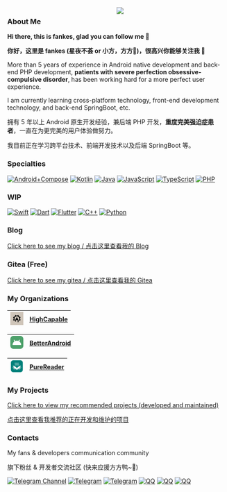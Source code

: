 <img width="50%" align="right" src="https://github-readme-stats.vercel.app/api?username=fankes" />

### About Me

**Hi there, this is fankes, glad you can follow me 👋**

**你好，这里是 fankes (星夜不荟 or 小方，方方🥰)，很高兴你能够关注我 👋**

More than 5 years of experience in Android native development and back-end PHP development, **patients with severe perfection obsessive-compulsive disorder**, has been working hard for a more perfect user experience.

I am currently learning cross-platform technology, front-end development technology, and back-end SpringBoot, etc.

拥有 5 年以上 Android 原生开发经验，兼后端 PHP 开发，**重度完美强迫症患者**，一直在为更完美的用户体验做努力。

我目前正在学习跨平台技术、前端开发技术以及后端 SpringBoot 等。

### Specialties

[![Android+Compose](https://img.shields.io/badge/-Android%20+%20Jetpack%20Compose-3DDC84?style=flat&logo=Android&logoColor=white)](#)
[![Kotlin](https://img.shields.io/badge/-Kotlin-7F52FF?style=flat&logo=kotlin&logoColor=white)](#)
[![Java](https://img.shields.io/badge/-Java-007396?style=flat&logo=java&logoColor=white)](#)
[![JavaScript](https://img.shields.io/badge/-JavaScript-ffcc00?style=flat&logo=javascript&logoColor=white)](#)
[![TypeScript](https://img.shields.io/badge/-TypeScript-4476c0?style=flat&logo=typescript&logoColor=white)](#)
[![PHP](https://img.shields.io/badge/-PHP-777BB4?style=flat&logo=php&logoColor=white)](#)

### WIP

[![Swift](https://img.shields.io/badge/-Swift-e5583c?style=flat&logo=swift&logoColor=white)](#)
[![Dart](https://img.shields.io/badge/-Dart-245797?style=flat&logo=dart&logoColor=white)](#)
[![Flutter](https://img.shields.io/badge/-Flutter-6ecdf8?style=flat&logo=flutter&logoColor=white)](#)
[![C++](https://img.shields.io/badge/-C++-00599C?style=flat&logo=c%2B%2B&logoColor=white)](#)
[![Python](https://img.shields.io/badge/-Python-3776AB?style=flat&logo=python&logoColor=white)](#)

### Blog

[Click here to see my blog / 点击这里查看我的 Blog](https://blog.fankes.com)

### Gitea (Free)

[Click here to see my gitea / 点击这里查看我的 Gitea](https://gitea.fankes.com)

### My Organizations
  
| <img src="https://github.com/HighCapable/.github/blob/main/img-src/logo.jpg?raw=true" width = "30" height = "30" alt="LOGO"/> | [HighCapable](https://github.com/HighCapable) |
|-------------------------------------------------------------------------------------------------------------------------------|-----------------------------------------------|

| <img src="https://github.com/BetterAndroid/.github/blob/main/img-src/logo.png?raw=true" width = "30" height = "30" alt="LOGO"/> | [BetterAndroid](https://github.com/BetterAndroid) |
| ------------------------------------------------------------------------------------------------------------------------------- | ------------------------------------------------- |

| <img src="https://github.com/PureReader/.github/blob/main/img-src/logo.png?raw=true" width = "30" height = "30" alt="LOGO"/> | [PureReader](https://github.com/PureReader) |
|------------------------------------------------------------------------------------------------------------------------------|---------------------------------------------|

### My Projects

[Click here to view my recommended projects (developed and maintained)](https://github.com/fankes/fankes/blob/main/project-promote/README.md)

[点击这里查看我推荐的正在开发和维护的项目](https://github.com/fankes/fankes/blob/main/project-promote/README-zh-CN.md)

### Contacts

My fans & developers communication community

旗下粉丝 & 开发者交流社区 (快来应援方方鸭~🥰)

[![Telegram Channel](https://img.shields.io/badge/channel-Telegram-blue.svg?logo=telegram)](https://t.me/XiaofangDaily)
[![Telegram](https://img.shields.io/badge/discussion-Telegram-blue.svg?logo=telegram)](https://t.me/XiaofangInternet)
[![Telegram](https://img.shields.io/badge/discussion%20dev-Telegram-blue.svg?logo=telegram)](https://t.me/HighCapable_Dev)
[![QQ](https://img.shields.io/badge/channel-QQ-blue.svg?logo=tencent-qq&logoColor=red)](https://pd.qq.com/s/44gcy28h)
[![QQ](https://img.shields.io/badge/discussion-QQ-blue.svg?logo=tencent-qq&logoColor=red)](https://qm.qq.com/cgi-bin/qm/qr?k=dp2h5YhWiga9WWb_Oh7kSHmx01X8I8ii&jump_from=webapi&authKey=Za5CaFP0lk7+Zgsk2KpoBD7sSaYbeXbsDgFjiWelOeH4VSionpxFJ7V0qQBSqvFM)
[![QQ](https://img.shields.io/badge/discussion%20dev-QQ-blue.svg?logo=tencent-qq&logoColor=red)](https://qm.qq.com/cgi-bin/qm/qr?k=Pnsc5RY6N2mBKFjOLPiYldbAbprAU3V7&jump_from=webapi&authKey=X5EsOVzLXt1dRunge8ryTxDRrh9/IiW1Pua75eDLh9RE3KXE+bwXIYF5cWri/9lf)
